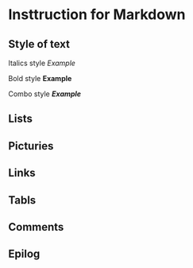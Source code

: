 # Insttruction for Markdown

## Style of text
Italics style *Example*

Bold style **Example**

Combo style ***Example***



## Lists

## Picturies

## Links

## Tabls

## Comments

## Epilog